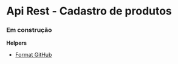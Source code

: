 # Api Rest - Cadastro de produtos


### Em construção




**Helpers**

- [Format GitHub](https://help.github.com/en/articles/basic-writing-and-formatting-syntax)

	
 